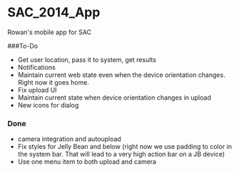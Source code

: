 SAC_2014_App
============

Rowan's mobile app for SAC

###To-Do
* Get user location, pass it to system, get results
* Notifications
* Maintain current web state even when the device orientation changes. Right now it goes home.
* Fix upload UI
* Maintain current state when device orientation changes in upload
* New icons for dialog

### Done
* camera integration and autoupload
* Fix styles for Jelly Bean and below (right now we use padding to color in the system bar. That will lead to a very high action bar on a JB device)
* Use one menu item to both upload and camera
